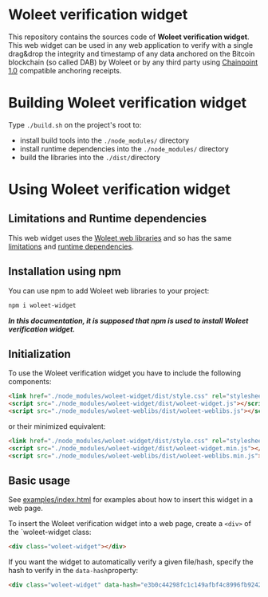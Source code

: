 # Woleet verification widget

This repository contains the sources code of **Woleet verification widget**.
This web widget can be used in any web application to verify with a single drag&drop the integrity and timestamp of any data anchored on the
Bitcoin blockchain (so called DAB) by Woleet or by any third party using [Chainpoint 1.0](http://www.chainpoint.org/#v1x)
compatible anchoring receipts.

# Building Woleet verification widget

Type `./build.sh` on the project's root to:
- install build tools into the `./node_modules/` directory
- install runtime dependencies into the `./node_modules/` directory
- build the libraries into the `./dist/`directory

# Using Woleet verification widget

## Limitations and Runtime dependencies

This web widget uses the [Woleet web libraries](https://github.com/woleet/woleet-weblibs) and so has the same
[limitations](https://github.com/woleet/woleet-weblibs#limitations) and [runtime dependencies](https://github.com/woleet/woleet-weblibs#runtime-dependencies).

## Installation using npm

You can use npm to add Woleet web libraries to your project:

```bash
npm i woleet-widget
```
***In this documentation, it is supposed that npm is used to install Woleet verification widget.***

## Initialization

To use the Woleet verification widget you have to include the following components:

```html
<link href="./node_modules/woleet-widget/dist/style.css" rel="stylesheet">
<script src="./node_modules/woleet-widget/dist/woleet-widget.js"></script>
<script src="./node_modules/woleet-weblibs/dist/woleet-weblibs.js"></script>
```

or their minimized equivalent:

```html
<link href="./node_modules/woleet-widget/dist/style.css" rel="stylesheet">
<script src="./node_modules/woleet-widget/dist/woleet-widget.min.js"></script>
<script src="./node_modules/woleet-weblibs/dist/woleet-weblibs.min.js"></script>
```

## Basic usage

See [examples/index.html](examples/index.html) for examples about how to insert this widget in a web page.

To insert the Woleet verification widget into a web page, create a `<div>` of the `woleet-widget class:

```html
<div class="woleet-widget"></div>
```

If you want the widget to automatically verify a given file/hash, specify the hash to verify in the `data-hash`property:

```html
<div class="woleet-widget" data-hash="e3b0c44298fc1c149afbf4c8996fb92427ae41e4649b934ca495991b7852b855"></div>
```
